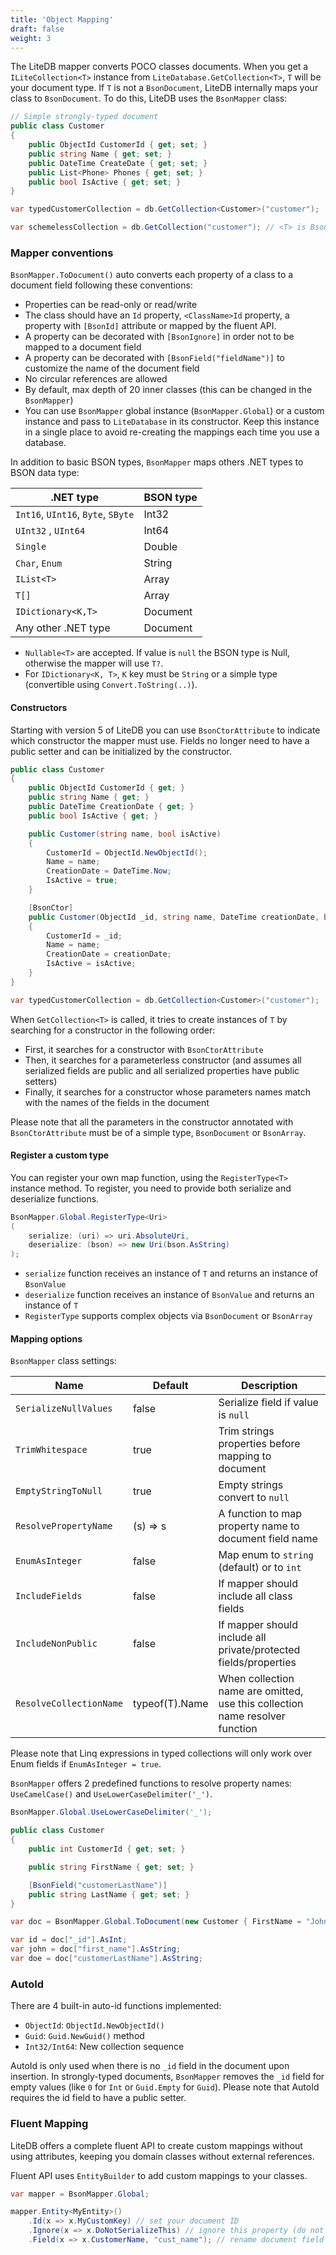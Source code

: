 ```yaml
---
title: 'Object Mapping'
draft: false
weight: 3
---
```


The LiteDB mapper converts POCO classes documents. When you get a `ILiteCollection<T>` instance from `LiteDatabase.GetCollection<T>`, `T` will be your document type. If `T` is not a `BsonDocument`, LiteDB internally maps your class to `BsonDocument`. To do this, LiteDB uses the `BsonMapper` class:

```C#
// Simple strongly-typed document
public class Customer
{
    public ObjectId CustomerId { get; set; }
    public string Name { get; set; }
    public DateTime CreateDate { get; set; }
    public List<Phone> Phones { get; set; }
    public bool IsActive { get; set; }
}

var typedCustomerCollection = db.GetCollection<Customer>("customer");

var schemelessCollection = db.GetCollection("customer"); // <T> is BsonDocument
```

### Mapper conventions

`BsonMapper.ToDocument()` auto converts each property of a class to a document field following these conventions:

- Properties can be read-only or read/write
- The class should have an `Id` property, `<ClassName>Id` property, a property with `[BsonId]` attribute or mapped by the fluent API.
- A property can be decorated with `[BsonIgnore]` in order not to be mapped to a document field
- A property can be decorated with `[BsonField("fieldName")]` to customize the name of the document field
- No circular references are allowed
- By default, max depth of 20 inner classes (this can be changed in the `BsonMapper`)
- You can use `BsonMapper` global instance (`BsonMapper.Global`) or a custom instance and pass to `LiteDatabase` in its constructor. Keep this instance in a single place to avoid re-creating the mappings each time you use a database.

In addition to basic BSON types, `BsonMapper` maps others .NET types to BSON data type:

|.NET type                          |BSON type     |
|-----------------------------------|--------------|
|`Int16`, `UInt16`, `Byte`, `SByte` |Int32         |
|`UInt32` , `UInt64`                |Int64         |
|`Single`                           |Double        |
|`Char`, `Enum`                     |String        |
|`IList<T>`                         |Array         |
|`T[]`                              |Array         |
|`IDictionary<K,T>`                 |Document      |
|Any other .NET type                |Document      |

- `Nullable<T>` are accepted. If value is `null` the BSON type is Null, otherwise the mapper will use `T?`.
- For `IDictionary<K, T>`, `K` key must be `String` or a simple type (convertible using `Convert.ToString(..)`).

#### Constructors
Starting with version 5 of LiteDB you can use `BsonCtorAttribute` to indicate which constructor the mapper must use. Fields no longer need to have a public setter and can be initialized by the constructor.

```C#
public class Customer
{
    public ObjectId CustomerId { get; }
    public string Name { get; }
    public DateTime CreationDate { get; }
    public bool IsActive { get; }

    public Customer(string name, bool isActive)
    {
        CustomerId = ObjectId.NewObjectId();
        Name = name;
        CreationDate = DateTime.Now;
        IsActive = true;
    }

    [BsonCtor]
    public Customer(ObjectId _id, string name, DateTime creationDate, bool isActive)
    {
        CustomerId = _id;
        Name = name;
        CreationDate = creationDate;
        IsActive = isActive;
    }
}

var typedCustomerCollection = db.GetCollection<Customer>("customer");
```

When `GetCollection<T>` is called, it tries to create instances of `T` by searching for a constructor in the following order:

* First, it searches for a constructor with `BsonCtorAttribute`
* Then, it searches for a parameterless constructor (and assumes all serialized fields are public and all serialized properties have public setters)
* Finally, it searches for a constructor whose parameters names match with the names of the fields in the document

Please note that all the parameters in the constructor annotated with `BsonCtorAttribute` must be of a simple type, `BsonDocument` or `BsonArray`.

#### Register a custom type

You can register your own map function, using the `RegisterType<T>` instance method. To register, you need to provide both serialize and deserialize functions.

```C#
BsonMapper.Global.RegisterType<Uri>
(
    serialize: (uri) => uri.AbsoluteUri,
    deserialize: (bson) => new Uri(bson.AsString)
);
```

- `serialize` function receives an instance of `T` and returns an instance of `BsonValue`
- `deserialize` function receives an instance of `BsonValue` and returns an instance of `T`
- `RegisterType` supports complex objects via `BsonDocument` or `BsonArray` 

#### Mapping options

`BsonMapper` class settings:

|Name                   |Default |Description                                                |
|-----------------------|--------|-----------------------------------------------------------|
|`SerializeNullValues`  |false   |Serialize field if value is `null`                         |
|`TrimWhitespace`       |true    |Trim strings properties before mapping to document         |
|`EmptyStringToNull`    |true    |Empty strings convert to `null`                            |
|`ResolvePropertyName`  |(s) => s|A function to map property name to document field name     |
|`EnumAsInteger`        |false   |Map enum to `string` (default) or to `int`                 |
|`IncludeFields`        |false   |If mapper should include all class fields                  |
|`IncludeNonPublic`     |false   |If mapper should include all private/protected fields/properties|
|`ResolveCollectionName`|typeof(T).Name|When collection name are omitted, use this collection name resolver function|

Please note that Linq expressions in typed collections will only work over Enum fields if `EnumAsInteger = true`.

`BsonMapper` offers 2 predefined functions to resolve property names: `UseCamelCase()` and `UseLowerCaseDelimiter('_')`.

```C#
BsonMapper.Global.UseLowerCaseDelimiter('_');

public class Customer
{
    public int CustomerId { get; set; }

    public string FirstName { get; set; }

    [BsonField("customerLastName")]
    public string LastName { get; set; }
}

var doc = BsonMapper.Global.ToDocument(new Customer { FirstName = "John", LastName = "Doe" });

var id = doc["_id"].AsInt;
var john = doc["first_name"].AsString;
var doe = doc["customerLastName"].AsString;
```    

### AutoId

There are 4 built-in auto-id functions implemented:

- `ObjectId`: `ObjectId.NewObjectId()`
- `Guid`: `Guid.NewGuid()` method
- `Int32/Int64`: New collection sequence

AutoId is only used when there is no `_id` field in the document upon insertion. In strongly-typed documents, `BsonMapper` removes the `_id` field for empty values (like `0` for `Int` or `Guid.Empty` for `Guid`).
Please note that AutoId requires the id field to have a public setter.

### Fluent Mapping

LiteDB offers a complete fluent API to create custom mappings without using attributes, keeping you domain classes without external references.

Fluent API uses `EntityBuilder` to add custom mappings to your classes.

```C#
var mapper = BsonMapper.Global;

mapper.Entity<MyEntity>()
    .Id(x => x.MyCustomKey) // set your document ID
    .Ignore(x => x.DoNotSerializeThis) // ignore this property (do not store)
    .Field(x => x.CustomerName, "cust_name"); // rename document field
```